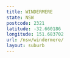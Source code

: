 ```yaml
---
title: WINDERMERE
state: NSW
postcode: 2321
latitude: -32.660186
longitude: 151.683702
url: /nsw/windermere/
layout: suburb
---
```

